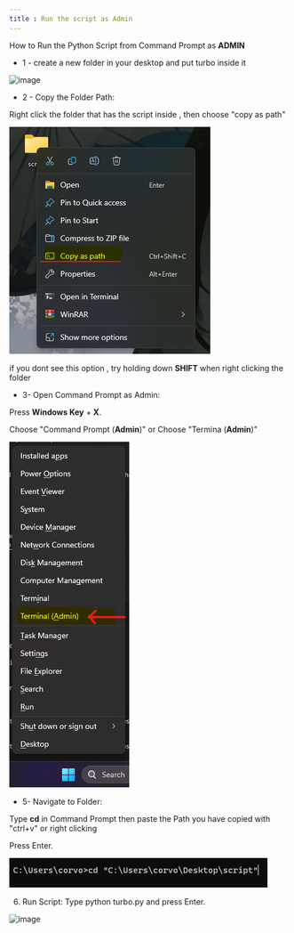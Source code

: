 ```yaml
--- 
title : Run the script as Admin
---
```


  
  

How to Run the Python Script from Command Prompt as  **ADMIN**

  

- 1 - create a new folder in your desktop and put turbo inside it

  

![image](https://i.ibb.co/gJrcMxT/image.png)

  

- 2 - Copy the Folder Path:

 
Right click the folder that has the script inside , then choose "copy as path"

![image](copyaspath.png)

if you dont see this option , try holding down **SHIFT** when right clicking the folder

  

- 3- Open Command Prompt as Admin:

 
Press  **Windows Key** + **X**.

Choose "Command Prompt (**Admin**)" or Choose "Termina (**Admin**)"

![image](terminaladmin.png)

  

- 5-  Navigate to Folder:

  

Type **cd** in Command Prompt then paste the Path you have copied with "ctrl+v" or right clicking

Press Enter.

![image](cdandpath.png)

  

6. Run Script:
Type python turbo.py and press Enter.

![image](https://i.ibb.co/zrbPg95/image.png)
